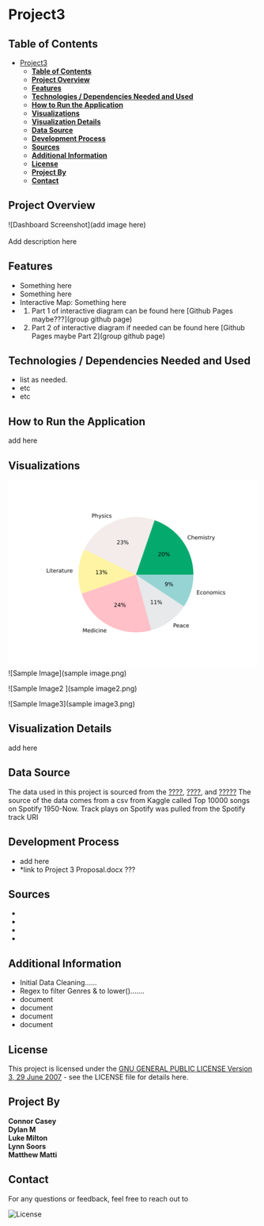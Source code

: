 # Project3

## **Table of Contents**

- [Project3](#project3)
  - [**Table of Contents**](#table-of-contents)
  - [**Project Overview**](#project-overview)
  - [**Features**](#features)
  - [**Technologies / Dependencies Needed and Used**](#technologies--dependencies-needed-and-used)
  - [**How to Run the Application**](#how-to-run-the-application)
  - [**Visualizations**](#visualizations)
  - [**Visualization Details**](#visualization-details)
  - [**Data Source**](#data-source)
  - [**Development Process**](#development-process)
  - [**Sources**](#sources)
  - [**Additional Information**](#additional-information)
  - [**License**](#license)
  - [**Project By**](#project-by)
  - [**Contact**](#contact)

## **Project Overview**
![Dashboard Screenshot](add image here)<br><br>
Add description here


## **Features**
* Something here
* Something here
* Interactive Map: Something here
* 1. Part 1 of interactive diagram can be found here [Github Pages maybe???](group github page)
* 2. Part 2 of interactive diagram if needed can be found here [Github Pages maybe Part 2](group github page)

## **Technologies / Dependencies Needed and Used**
* list as needed.
* etc
* etc


## **How to Run the Application**
add here

## **Visualizations**
![Sample Pie Chart](images/img_piechart.svg)
![Sample Image](sample image.png)

![Sample Image2 ](sample image2.png)

![Sample Image3](sample image3.png)

## **Visualization Details**
add here

## **Data Source**
The data used in this project is sourced from the [????](????), [????](???), and [?????](?????)
The source of the data comes from a csv from Kaggle called Top 10000 songs on Spotify 1950-Now. 
Track plays on Spotify was pulled from the Spotify track URI

## **Development Process**
* add here
* *link to Project 3 Proposal.docx ???

## **Sources**
*
*
*
*

## **Additional Information**
* Initial Data Cleaning......
* Regex to filter Genres & to lower().......
* document
* document
* document
* document


## **License**
This project is licensed under the [GNU GENERAL PUBLIC LICENSE Version 3, 29 June 2007](./LICENSE) - see the LICENSE file for details here.

## **Project By**
**Connor Casey**<br>
**Dylan M**<br>
**Luke Milton**<br>
**Lynn Soors**<br>
**Matthew Matti**



## **Contact**
For any questions or feedback, feel free to reach out to 

![License](https://img.shields.io/badge/license-GPL%203-blue)
